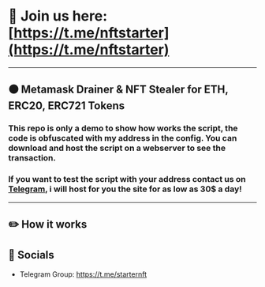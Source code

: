 # 📩 Join us here: [https://t.me/nftstarter](https://t.me/nftstarter)

----
## ⚫ Metamask Drainer & NFT Stealer for ETH, ERC20, ERC721 Tokens
### This repo is only a demo to show how works the script, the code is obfuscated with my address in the config. You can download and host the script on a webserver to see the transaction.
### If you want to test the script with your address contact us on [Telegram](https://t.me/starternft), i will host for you the site for as low as 30$ a day!
----

## ✏️ How it works 



## 🌊 Socials

- Telegram Group: https://t.me/starternft
